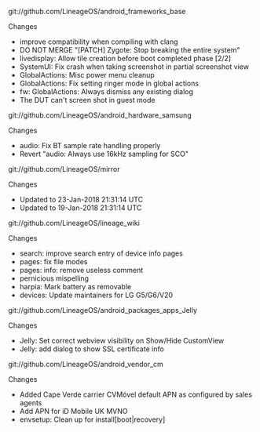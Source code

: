 
git://github.com/LineageOS/android_frameworks_base

Changes
- improve compatibility when compiling with clang
- DO NOT MERGE "[PATCH] Zygote: Stop breaking the entire system"
- livedisplay: Allow tile creation before boot completed phase [2/2]
- SystemUI: Fix crash when taking screenshot in partial screenshot view
- GlobalActions: Misc power menu cleanup
- GlobalActions: Fix setting ringer mode in global actions
- fw: GlobalActions: Always dismiss any existing dialog
- The DUT can't screen shot in guest mode

git://github.com/LineageOS/android_hardware_samsung

Changes
- audio: Fix BT sample rate handling properly
- Revert "audio: Always use 16kHz sampling for SCO"

git://github.com/LineageOS/mirror

Changes
- Updated to 23-Jan-2018 21:31:14 UTC
- Updated to 19-Jan-2018 21:31:14 UTC

git://github.com/LineageOS/lineage_wiki

Changes
- search: improve search entry of device info pages
- pages: fix file modes
- pages: info: remove useless comment
- pernicious mispelling
- harpia: Mark battery as removable
- devices: Update maintainers for LG G5/G6/V20

git://github.com/LineageOS/android_packages_apps_Jelly

Changes
- Jelly: Set correct webview visibility on Show/Hide CustomView
- Jelly: add dialog to show SSL certificate info

git://github.com/LineageOS/android_vendor_cm

Changes
- Added Cape Verde carrier CVMóvel default APN as configured by sales agents
- Add APN for iD Mobile UK MVNO
- envsetup: Clean up for install[boot|recovery]
